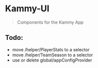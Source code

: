 # Kammy-UI

 > Components for the Kammy App
 
##

## Todo:

 * move /helper/PlayerStats to a selector
 * move /helper/TeamSeason to a selector
 * use or delete global/appConfigProvider
